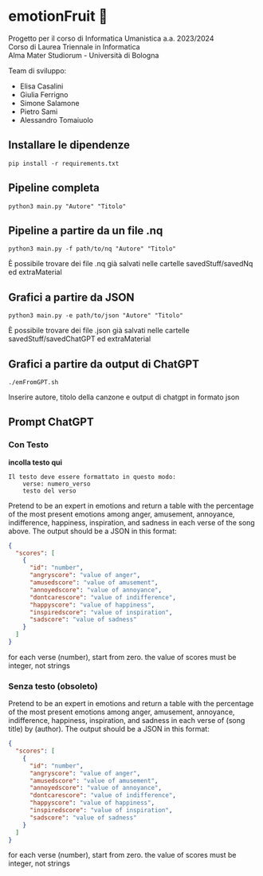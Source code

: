 # emotionFruit 🍎
Progetto per il corso di Informatica Umanistica a.a. 2023/2024 \
Corso di Laurea Triennale in Informatica \
Alma Mater Studiorum - Università di Bologna 

Team di sviluppo:
- Elisa Casalini
- Giulia Ferrigno
- Simone Salamone
- Pietro Sami
- Alessandro Tomaiuolo

## Installare le dipendenze
```
pip install -r requirements.txt
```

## Pipeline completa
```
python3 main.py "Autore" "Titolo"
```

## Pipeline a partire da un file .nq
```
python3 main.py -f path/to/nq "Autore" "Titolo"
```
È possibile trovare dei file .nq già salvati nelle cartelle savedStuff/savedNq ed extraMaterial

## Grafici a partire da JSON
```
python3 main.py -e path/to/json "Autore" "Titolo"
```
È possibile trovare dei file .json già salvati nelle cartelle savedStuff/savedChatGPT ed extraMaterial

## Grafici a partire da output di ChatGPT
```
./emFromGPT.sh 
```
Inserire autore, titolo della canzone e output di chatgpt in formato json

## Prompt ChatGPT 

### Con Testo
**incolla testo qui**
```
Il testo deve essere formattato in questo modo:
	verse: numero_verso
	testo del verso
```

Pretend to be an expert in emotions and return a table with the percentage of the most present emotions among anger, amusement, annoyance, indifference, happiness, inspiration, and sadness in each verse of the song above. The output should be a JSON in this format:

```json
{
  "scores": [
    {
      "id": "number",
      "angryscore": "value of anger",
      "amusedscore": "value of amusement",
      "annoyedscore": "value of annoyance",
      "dontcarescore": "value of indifference",
      "happyscore": "value of happiness",
      "inspiredscore": "value of inspiration",
      "sadscore": "value of sadness"
    }
  ]
}
```

for each verse (number), start from zero. the value of scores must be integer, not strings

### Senza testo  (obsoleto)
Pretend to be an expert in emotions and return a table with the percentage of the most present emotions among anger, amusement, annoyance, indifference, happiness, inspiration, and sadness in each verse of (song title) by (author).
The output should be a JSON in this format:
```json
{
  "scores": [
    {
      "id": "number",
      "angryscore": "value of anger",
      "amusedscore": "value of amusement",
      "annoyedscore": "value of annoyance",
      "dontcarescore": "value of indifference",
      "happyscore": "value of happiness",
      "inspiredscore": "value of inspiration",
      "sadscore": "value of sadness"
    }
  ]
}
```
for each verse (number), start from zero. the value of scores must be integer, not strings


















